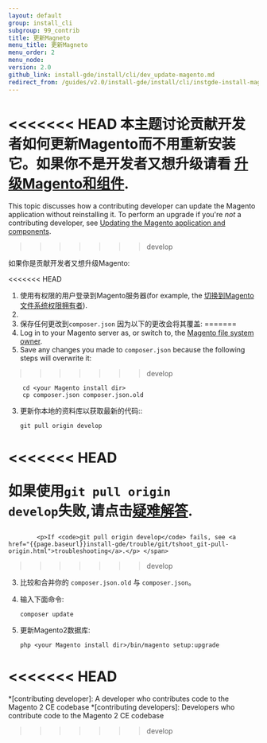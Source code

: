 ```yaml
---
layout: default
group: install_cli 
subgroup: 99_contrib
title: 更新Magneto
menu_title: 更新Magneto
menu_order: 2
menu_node: 
version: 2.0
github_link: install-gde/install/cli/dev_update-magento.md
redirect_from: /guides/v2.0/install-gde/install/cli/instgde-install-magento-update-db
---
```


<<<<<<< HEAD
本主题讨论贡献开发者如何更新Magento而不用重新安装它。如果你不是开发者又想升级请看 <a href="{{ site.gdeurl }}comp-mgr/bk-compman-upgrade-guide.html">升级Magento和组件</a>.
=======
This topic discusses how a contributing developer can update the Magento application without reinstalling it. To perform an upgrade if you're *not* a contributing developer, see <a href="{{page.baseurl}}comp-mgr/bk-compman-upgrade-guide.html">Updating the Magento application and components</a>.
>>>>>>> develop

如果你是贡献开发者又想升级Magento:

<<<<<<< HEAD
1.	使用有权限的用户登录到Magento服务器(for example, the <a href="{{ site.gdeurl }}install-gde/prereq/apache-user.html#install-update-depend-user-switch">切换到Magento文件系统权限拥有者</a>).
2.	
3. 保存任何更改到`composer.json` 因为以下的更改会将其覆盖:
=======
1.	Log in to your Magento server as, or switch to, the <a href="{{page.baseurl}}install-gde/prereq/file-sys-perms-over.html">Magento file system owner</a>.
3. Save any changes you made to `composer.json` because the following steps will overwrite it:
>>>>>>> develop

		cd <your Magento install dir>
		cp composer.json composer.json.old

3.	更新你本地的资料库以获取最新的代码::
		
		git pull origin develop

	<div class="bs-callout bs-callout-info" id="info">
		<span class="glyphicon-class">
<<<<<<< HEAD
  			<p>如果使用<code>git pull origin develop</code>失败,请点击<a href="{{ site.gdeurl }}install-gde/trouble/git/tshoot_git-pull-origin.html">疑难解答</a>.</p> </span>
=======
  			<p>If <code>git pull origin develop</code> fails, see <a href="{{page.baseurl}}install-gde/trouble/git/tshoot_git-pull-origin.html">troubleshooting</a>.</p> </span>
>>>>>>> develop
	</div>
				
3.	比较和合并你的 `composer.json.old` 与 `composer.json`。
4.	输入下面命令:

		composer update

5.	更新Magento2数据库:

		php <your Magento install dir>/bin/magento setup:upgrade

<!-- ABBREVIATIONS -->
<<<<<<< HEAD
=======

*[contributing developer]: A developer who contributes code to the Magento 2 CE codebase
*[contributing developers]: Developers who contribute code to the Magento 2 CE codebase
>>>>>>> develop
